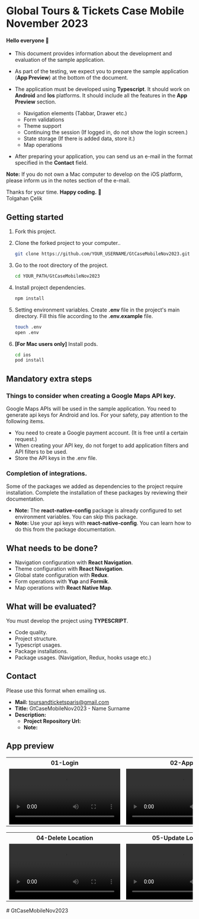 # Global Tours & Tickets Case Mobile November 2023

#### **Hello everyone** 👋
- This document provides information about the development and evaluation of the sample application.

- As part of the testing, we expect you to prepare the sample application (**App Preview**) at the bottom of the document.

- The application must be developed using **Typescript**. It should work on **Android** and **Ios** platforms. It should include all the features in the **App Preview** section.
    - Navigation elements (Tabbar, Drawer etc.)
    - Form validations
    - Theme support
    - Continuing the session (If logged in, do not show the login screen.)
    - State storage (If there is added data, store it.)
    - Map operations

- After preparing your application, you can send us an e-mail in the format specified in the **Contact** field.

**Note:** If you do not own a Mac computer to develop on the iOS platform, please inform us in the notes section of the e-mail.

Thanks for your time. **Happy coding.** 🎈<br/>
Tolgahan Çelik<br/>

## Getting started
1. Fork this project.<br/>
2. Clone the forked project to your computer..<br/>
   ```bash
   git clone https://github.com/YOUR_USERNAME/GtCaseMobileNov2023.git
   ```

3. Go to the root directory of the project.<br/>
   ```bash
   cd YOUR_PATH/GtCaseMobileNov2023
   ```

4. Install project dependencies.<br/>
   ```bash
   npm install
   ```

5. Setting environment variables. Create **.env** file in the project's main directory. Fill this file according to the **.env.example** file.<br/>
   ```bash
   touch .env
   open .env
   ```

6. **[For Mac users only]** Install pods.<br/>
   ```bash
   cd ios
   pod install
   ```


## Mandatory extra steps

### Things to consider when creating a Google Maps API key.
Google Maps APIs will be used in the sample application. You need to generate api keys for Android and Ios. For your safety, pay attention to the following items.<br/>

- You need to create a Google payment account. (It is free until a certain request.)
- When creating your API key, do not forget to add application filters and API filters to be used.
- Store the API keys in the .env file.

### Completion of integrations.
Some of the packages we added as dependencies to the project require installation. Complete the installation of these packages by reviewing their documentation.<br/>
- **Note:** The **react-native-config** package is already configured to set environment variables. You can skip this package.<br/>
- **Note:** Use your api keys with **react-native-config**. You can learn how to do this from the package documentation.<br/>


## What needs to be done?
- Navigation configuration with **React Navigation**.
- Theme configuration with **React Navigation**.
- Global state configuration with **Redux**.
- Form operations with **Yup** and **Formik**.
- Map operations with **React Native Map**.


## What will be evaluated?
You must develop the project using **TYPESCRIPT**.<br/>

- Code quality.
- Project structure.
- Typescript usages.
- Package installations.
- Package usages. (Navigation, Redux, hooks usage etc.)

## Contact
Please use this format when emailing us.<br/>

- **Mail:** toursandticketsparis@gmail.com
- **Title:** GtCaseMobileNov2023 - Name Surname
- **Description:**
    - **Project Repository Url:**
    - **Note:**

## App preview
<table style="width: 100%">
  <tr>
    <th style="width: 33%">01-Login</th>
    <th style="width: 33%">02-App</th>
    <th style="width: 33%">03-Create Location</th>
  </tr>
  <tr>
    <td style="text-align: center">
        <video src="https://github.com/global-tour-rd/GtCaseMobileNov2023/assets/150152135/ae6d8e13-9d06-4cd0-ba6e-b5e2faef5b64"></video>
    </td>
    <td style="text-align: center">
        <video src="https://github.com/global-tour-rd/GtCaseMobileNov2023/assets/150152135/42bb0a90-aa32-49ac-96dd-5d3c0c7b1511"></video>
    </td>
    <td style="text-align: center">
        <video src="https://github.com/global-tour-rd/GtCaseMobileNov2023/assets/150152135/35605132-ad09-4af7-a815-decf395344ba"></video>
    </td>
  </tr>
</table>

<table style="width: 100%">
  <tr>
    <th style="width: 33%">04-Delete Location</th>
    <th style="width: 33%">05-Update Location</th>
    <th style="width: 33%">06-Logout</th>
  </tr>
  <tr>
    <td style="text-align: center">
        <video src="https://github.com/global-tour-rd/GtCaseMobileNov2023/assets/150152135/742adf91-8419-45ff-b64b-a281bb6d52ac"></video>
    </td>
    <td style="text-align: center">
        <video src="https://github.com/global-tour-rd/GtCaseMobileNov2023/assets/150152135/61afccd7-3821-4d45-af09-e9309e2bb822"></video>
    </td>
    <td style="text-align: center">
        <video src="https://github.com/global-tour-rd/GtCaseMobileNov2023/assets/150152135/98822e90-9b1e-4bd5-b110-a8cf3630dbcc"></video>
    </td>
  </tr>
</table>
# GtCaseMobileNov2023
